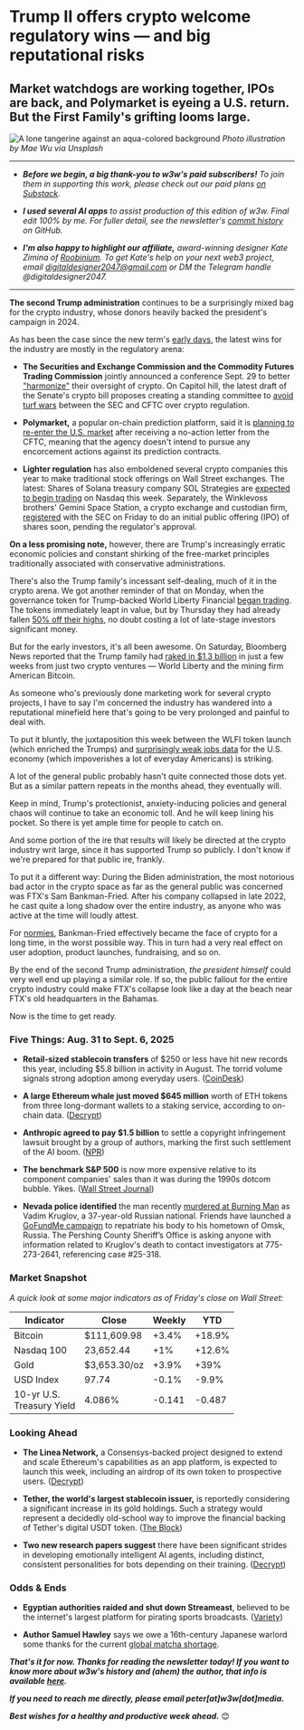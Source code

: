 # Trump II offers crypto welcome regulatory wins — and big reputational risks
## Market watchdogs are working together, IPOs are back, and Polymarket is eyeing a U.S. return. But the First Family's grifting looms large.

![A lone tangerine against an aqua-colored background](https://w3w.news/img/mae-wu-1920.jpg)
*Photo illustration by Mae Wu via Unsplash*

<hr>

- _**Before we begin, a big thank-you to w3w's paid subscribers!** To join them in supporting this work, please check out our paid plans [on Substack](https://w3wnews.substack.com/subscribe)._

- _**I used several AI apps** to assist production of this edition of w3w. Final edit 100% by me. For fuller detail, see the newsletter's [commit history](https://github.com/peteramckay/w3wnewsletter/commits) on GitHub._

- _**I'm also happy to highlight our affiliate,** award-winning designer Kate Zimina of [Roobinium](https://dribbble.com/roobinium). To get Kate's help on your next web3 project, email digitaldesigner2047@gmail.com or DM the Telegram handle @digitaldesigner2047._

<hr>

**The second Trump administration** continues to be a surprisingly mixed bag for the crypto industry, whose donors heavily backed the president's campaign in 2024.

As has been the case since the new term's [early days](https://peteramckay.medium.com/is-this-your-crypto-president-america-8d33875a7940), the latest wins for the industry are mostly in the regulatory arena:

- **The Securities and Exchange Commission and the Commodity Futures Trading Commission** jointly announced a conference Sept. 29 to better ["harmonize"](https://www.theblock.co/post/369625/sec-cftc-seek-to-harmonize-on-defi-perps-contracts-and-more-plan-roundtable-later-this-month) their oversight of crypto. On Capitol hill, the latest draft of the Senate's crypto bill proposes creating a standing committee to [avoid turf wars](https://www.theblock.co/post/369716/senate-market-structure-bill-draft-proposes-sec-cftc-joint-committee-to-end-crypto-turf-wars) between the SEC and CFTC over crypto regulation.

- **Polymarket,** a popular on-chain prediction platform, said it is [planning to re-enter the U.S. market](https://www.theblock.co/post/369682/polymarket-hits-all-time-high-for-new-markets-created-as-platform-eyes-us-return) after receiving a no-action letter from the CFTC, meaning that the agency doesn't intend to pursue any encorcement actions against its prediction contracts.

- **Lighter regulation** has also emboldened several crypto companies this year to make traditional stock offerings on Wall Street exchanges. The latest: Shares of Solana treasury company SOL Strategies are [expected to begin trading](https://decrypt.co/338337/solana-treasury-company-sol-strategies-begin-trading-nasdaq) on Nasdaq this week. Separately, the Winklevoss brothers' Gemini Space Station, a crypto exchange and custodian firm, [registered](https://techcrunch.com/2025/08/15/winklevoss-twins-crypto-company-gemini-files-for-ipo/) with the SEC on Friday to do an initial public offering (IPO) of shares soon, pending the regulator's approval.

**On a less promising note,** however, there are Trump's increasingly erratic economic policies and constant shirking of the free-market principles traditionally associated with conservative administrations.

There's also the Trump family's incessant self-dealing, much of it in the crypto arena. We got another reminder of that on Monday, when the governance token for Trump-backed World Liberty Financial [began trading](https://finance.yahoo.com/news/trump-backed-world-liberty-ethereum-152557637.html). The tokens immediately leapt in value, but by Thursday they had already fallen [50% off their highs](https://finance.yahoo.com/news/trump-backed-world-liberty-token-163545443.html), no doubt costing a lot of late-stage investors significant money.

But for the early investors, it's all been awesome. On Saturday, Bloomberg News reported that the Trump family had [raked in $1.3 billion](https://news.google.com/read/CBMitAFBVV95cUxPVnNqUzRXb2k1OTc5a25xemlhRV81NFdiSTNSZVpjRkY5b2cweGl3cEs1S3NGR2tQSDQ4dXduc1pvMzFuX0dpTWN6a3JfVmJsQlBCYTVwYWItTDhsRk4xcXNZbEU1ZUZwVWZsTVZGTlAyV3Q2WmVoTVV4N1N5TkFybDQ2Y0RZVlFyNU9GNFVfZVM4RkFXcEViekZBMHdTQVd3TjNmYm1Xb2MxYlM3SFl6eERROTk?hl=en-US&gl=US&ceid=US%3Aen) in just a few weeks from just two crypto ventures — World Liberty and the mining firm American Bitcoin.

As someone who's previously done marketing work for several crypto projects, I have to say I'm concerned the industry has wandered into a reputational minefield here that's going to be very prolonged and painful to deal with.

To put it bluntly, the juxtaposition this week between the WLFI token launch (which enriched the Trumps) and [surprisingly weak jobs data](https://www.yahoo.com/news/articles/august-jobs-report-u-added-141749974.html) for the U.S. economy (which impoverishes a lot of everyday Americans) is striking.

A lot of the general public probably hasn't quite connected those dots yet. But as a similar pattern repeats in the months ahead, they eventually will.

Keep in mind, Trump's protectionist, anxiety-inducing policies and general chaos will continue to take an economic toll. And he will keep lining his pocket. So there is yet ample time for people to catch on.

And some portion of the ire that results will likely be directed at the crypto industry writ large, since it has supported Trump so publicly. I don't know if we're prepared for that public ire, frankly.

To put it a different way: During the Biden administration, the most notorious bad actor in the crypto space as far as the general public was concerned was FTX's Sam Bankman-Fried. After his company collapsed in late 2022, he cast quite a long shadow over the entire industry, as anyone who was active at the time will loudly attest.

For [normies](https://www.urbandictionary.com/define.php?term=normie), Bankman-Fried effectively became the face of crypto for a long time, in the worst possible way. This in turn had a very real effect on user adoption, product launches, fundraising, and so on.

By the end of the second Trump administration, *the president himself* could very well end up playing a similar role. If so, the public fallout for the entire crypto industry could make FTX's collapse look like a day at the beach near FTX's old headquarters in the Bahamas.

Now is the time to get ready.

### Five Things: Aug. 31 to Sept. 6, 2025

- **Retail-sized stablecoin transfers** of $250 or less have hit new records this year, including $5.8 billion in activity in August. The torrid volume signals strong adoption among everyday users. ([CoinDesk](https://finance.yahoo.com/news/stablecoin-retail-transfers-break-records-120000887.html))

- **A large Ethereum whale just moved $645 million** worth of ETH tokens from three long-dormant wallets to a staking service, according to on-chain data. ([Decrypt](https://decrypt.co/338287/ethereum-ico-whale-stakes-645-million-eth))

- **Anthropic agreed to pay $1.5 billion** to settle a copyright infringement lawsuit brought by a group of authors, marking the first such settlement of the AI boom. ([NPR](https://www.npr.org/2025/09/05/nx-s1-5529404/anthropic-settlement-authors-copyright-ai))

- **The benchmark S&P 500** is now more expensive relative to its component companies' sales than it was during the 1990s dotcom bubble. Yikes. ([Wall Street Journal](https://www.wsj.com/finance/stocks/stock-market-valuation-highs-ac291e72?st=GaebaK&reflink=desktopwebshare_permalink))

- **Nevada police identified** the man recently [murdered at Burning Man](https://www.hollywoodreporter.com/news/general-news/burning-man-homicide-vadim-kruglov-russian-1236361274/) as Vadim Kruglov, a 37-year-old Russian national. Friends have launched a [GoFundMe campaign](https://www.gofundme.com/f/burning-man-2025-in-loving-memory-of-vadim-kruglov) to repatriate his body to his hometown of Omsk, Russia. The Pershing County Sheriff’s Office is asking anyone with information related to Kruglov's death to contact investigators at 775-273-2641, referencing case #25-318.

### Market Snapshot

*A quick look at some major indicators as of Friday's close on Wall Street:*

<table>

  <thead>
    <tr>
      <th>Indicator</th>
      <th>Close</th>
      <th>Weekly</th>
      <th>YTD</th>
    </tr>
  </thead>

  <tbody>
   <tr>
     <td>Bitcoin</td>
     <td>$111,609.98</td>
     <td>+3.4%</td>
     <td>+18.9%</td>
   </tr>

   <tr>
     <td>Nasdaq 100</td>
     <td>23,652.44</td>
     <td>+1%</td>
     <td>+12.6%</td>
   </tr>

   <tr>
     <td>Gold</td>
     <td>$3,653.30/oz</td>
     <td>+3.9%</td>
     <td>+39%</td>
   </tr>

   <tr>
     <td>USD Index</td>
     <td>97.74</td>
     <td>-0.1%</td>
     <td>-9.9%</td>
   </tr>

   <tr>
     <td>10-yr U.S.<br> Treasury Yield</td>
     <td>4.086%</td>
     <td>-0.141</td>
     <td>-0.487</td>
   </tr>

</tbody>
</table>

### Looking Ahead

- **The Linea Network,** a Consensys-backed project designed to extend and scale Ethereum's capabilities as an app platform, is expected to launch this week, including an airdrop of its own token to prospective users. ([Decrypt](https://decrypt.co/338327/linea-everything-need-know-ethereum-layer-2-network-airdrop-token))

- **Tether, the world's largest stablecoin issuer,** is reportedly considering a significant increase in its gold holdings. Such a strategy would represent a decidedly old-school way to improve the financial backing of Tether's digital USDT token. ([The Block](https://www.theblock.co/post/369668/tether-weighing-gold-investment-surprises-mining-execs))

- **Two new research papers suggest** there have been significant strides in developing emotionally intelligent AI agents, including distinct, consistent personalities for bots depending on their training. ([Decrypt](https://decrypt.co/338279/ai-biggest-upgrade-yet-emotional-intelligence))

### Odds & Ends

- **Egyptian authorities raided and shut down Streameast**, believed to be the internet's largest platform for pirating sports broadcasts. ([Variety](https://news.google.com/read/CBMinAFBVV95cUxOaTROdy1VaDdZdFFpanVfNUstc3RXM1RBTTVCNzBzRzZvU21mQURGYzhKZVROa19CV3pNNDRYcDVLTE9vR2JfWUt3R2pweURmdU1tbENCcDRxNGs5a2I4NTZzVGZiSWJ0Zng0dnRlQ1JpZGUwbDFaa1dqUmQ1aFIzQUhRYUJ6aWNiUFFRcXVpQWVoWU4xUkhZb0VxY0Q?hl=en-US&gl=US&ceid=US%3Aen))

- **Author Samuel Hawley** says we owe a 16th-century Japanese warlord some thanks for the current [global matcha shortage](https://wapo.st/3JRO3Mv).

_**That's it for now. Thanks for reading the newsletter today! If you want to know more about w3w's history and (ahem) the author, that info is available [here](https://w3wnews.substack.com/about).**_

_**If you need to reach me directly, please email peter[at]w3w[dot]media.**_

_**Best wishes for a healthy and productive week ahead.**_ 😊
